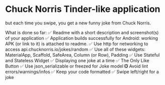 # Chuck Norris Tinder-like application


but each time you swipe, you get a new funny joke from Chuck Norris.


What is done so far:
✅ Readme with a short description and screenshot(s) of your application
✅ Application builds successfully for Android: working APK (or link to it) is attached to readme.
✅ Use http for networking to access api.chucknorris.io/jokes/random
✅ Use all of these widgets: MaterialApp, Scaffold, SafeArea, Column (or Row), Padding
✅ Use Stateful and Stateless Widget
✅ Displaying one joke at a time
✅ The Only Like Button
✅ Use json_serializable or freezed for Joke model
❎ Avoid lint errors/warnings/infos
✅ Keep your code formatted
✅ Swipe left/right for a joke

